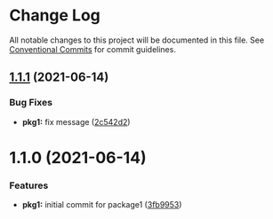 # Change Log

All notable changes to this project will be documented in this file.
See [Conventional Commits](https://conventionalcommits.org) for commit guidelines.

## [1.1.1](https://github.com/diegomarcelino92/monorepo/compare/@monorepo/package-1@1.1.0...@monorepo/package-1@1.1.1) (2021-06-14)


### Bug Fixes

* **pkg1:** fix message ([2c542d2](https://github.com/diegomarcelino92/monorepo/commit/2c542d23493c66915b4cfe4c874ece5b91850d4b))





# 1.1.0 (2021-06-14)


### Features

* **pkg1:** initial commit for package1 ([3fb9953](https://github.com/diegomarcelino92/monorepo/commit/3fb9953f7cecdff89a1f03250fb5fbd8236db08e))
